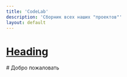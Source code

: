 ```yaml
---
title: 'CodeLab'
description: 'Сборник всех наших "проектов"'
layout: default
---
```


<h1 class="uk-article-title"><a class="uk-link-reset" href="">Heading</a></h1>
# Добро пожаловать
